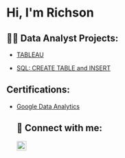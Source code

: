 <h1>Hi, I'm Richson 

<h2>👨‍💻   Data Analyst Projects:</h2>

- [TABLEAU](https://public.tableau.com/app/profile/richson.owusu/viz/videogame_16742294253000/Dashboard1?publish=yes)

- [SQL: CREATE TABLE and INSERT](https://github.com/Richson1/SQL-Code)



<h2> Certifications:</h2>

- [Google Data Analytics](https://www.credly.com/badges/9a85fbe4-ebb5-4e86-a5f3-f2804f6d6f61/linked_in_profile)
  <h2> 🤳 Connect with me:</h2>
  
  [<img align="left" alt="richson-owusu | LinkedIn" width="22px" src="https://cdn.jsdelivr.net/npm/simple-icons@v3/icons/linkedin.svg" />][linkedin]

  
  [linkedin]: https://www.linkedin.com/in/richson-owusu-5a7999230/
<!--
